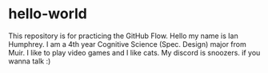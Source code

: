 # hello-world
This repository is for practicing the GitHub Flow.
Hello my name is Ian Humphrey. I am a 4th year Cognitive Science (Spec. Design) major from Muir. I like to play video games and I like cats. My discord is snoozers. if you wanna talk :)
